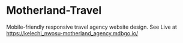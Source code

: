 # Motherland-Travel
Mobile-friendly responsive travel agency website design.
See Live at https://kelechi_nwosu-motherland_agency.mdbgo.io/
